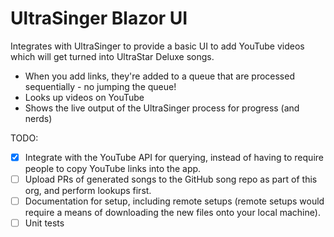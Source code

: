 # UltraSinger Blazor UI

Integrates with UltraSinger to provide a basic UI to add YouTube videos which will get turned into UltraStar Deluxe songs.

- When you add links, they're added to a queue that are processed sequentially - no jumping the queue!
- Looks up videos on YouTube
- Shows the live output of the UltraSinger process for progress (and nerds)

TODO:
- [x] Integrate with the YouTube API for querying, instead of having to require people to copy YouTube links into the app.
- [ ] Upload PRs of generated songs to the GitHub song repo as part of this org, and perform lookups first.
- [ ] Documentation for setup, including remote setups (remote setups would require a means of downloading the new files onto your local machine).
- [ ] Unit tests
